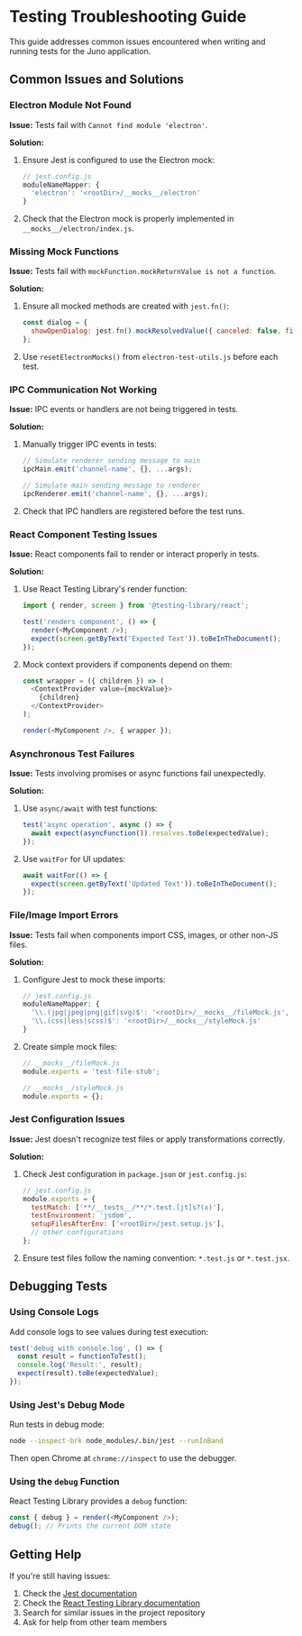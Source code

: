 # Testing Troubleshooting Guide

This guide addresses common issues encountered when writing and running tests for the Juno application.

## Common Issues and Solutions

### Electron Module Not Found

**Issue:** Tests fail with `Cannot find module 'electron'`.

**Solution:**
1. Ensure Jest is configured to use the Electron mock:
   ```javascript
   // jest.config.js
   moduleNameMapper: {
     'electron': '<rootDir>/__mocks__/electron'
   }
   ```
2. Check that the Electron mock is properly implemented in `__mocks__/electron/index.js`.

### Missing Mock Functions

**Issue:** Tests fail with `mockFunction.mockReturnValue is not a function`.

**Solution:**
1. Ensure all mocked methods are created with `jest.fn()`:
   ```javascript
   const dialog = {
     showOpenDialog: jest.fn().mockResolvedValue({ canceled: false, filePaths: [] })
   };
   ```
2. Use `resetElectronMocks()` from `electron-test-utils.js` before each test.

### IPC Communication Not Working

**Issue:** IPC events or handlers are not being triggered in tests.

**Solution:**
1. Manually trigger IPC events in tests:
   ```javascript
   // Simulate renderer sending message to main
   ipcMain.emit('channel-name', {}, ...args);
   
   // Simulate main sending message to renderer
   ipcRenderer.emit('channel-name', {}, ...args);
   ```
2. Check that IPC handlers are registered before the test runs.

### React Component Testing Issues

**Issue:** React components fail to render or interact properly in tests.

**Solution:**
1. Use React Testing Library's render function:
   ```javascript
   import { render, screen } from '@testing-library/react';
   
   test('renders component', () => {
     render(<MyComponent />);
     expect(screen.getByText('Expected Text')).toBeInTheDocument();
   });
   ```
2. Mock context providers if components depend on them:
   ```javascript
   const wrapper = ({ children }) => (
     <ContextProvider value={mockValue}>
       {children}
     </ContextProvider>
   );
   
   render(<MyComponent />, { wrapper });
   ```

### Asynchronous Test Failures

**Issue:** Tests involving promises or async functions fail unexpectedly.

**Solution:**
1. Use `async/await` with test functions:
   ```javascript
   test('async operation', async () => {
     await expect(asyncFunction()).resolves.toBe(expectedValue);
   });
   ```
2. Use `waitFor` for UI updates:
   ```javascript
   await waitFor(() => {
     expect(screen.getByText('Updated Text')).toBeInTheDocument();
   });
   ```

### File/Image Import Errors

**Issue:** Tests fail when components import CSS, images, or other non-JS files.

**Solution:**
1. Configure Jest to mock these imports:
   ```javascript
   // jest.config.js
   moduleNameMapper: {
     '\\.(jpg|jpeg|png|gif|svg)$': '<rootDir>/__mocks__/fileMock.js',
     '\\.(css|less|scss)$': '<rootDir>/__mocks__/styleMock.js'
   }
   ```
2. Create simple mock files:
   ```javascript
   // __mocks__/fileMock.js
   module.exports = 'test-file-stub';
   
   // __mocks__/styleMock.js
   module.exports = {};
   ```

### Jest Configuration Issues

**Issue:** Jest doesn't recognize test files or apply transformations correctly.

**Solution:**
1. Check Jest configuration in `package.json` or `jest.config.js`:
   ```javascript
   // jest.config.js
   module.exports = {
     testMatch: ['**/__tests__/**/*.test.[jt]s?(x)'],
     testEnvironment: 'jsdom',
     setupFilesAfterEnv: ['<rootDir>/jest.setup.js'],
     // other configurations
   };
   ```
2. Ensure test files follow the naming convention: `*.test.js` or `*.test.jsx`.

## Debugging Tests

### Using Console Logs

Add console logs to see values during test execution:

```javascript
test('debug with console.log', () => {
  const result = functionToTest();
  console.log('Result:', result);
  expect(result).toBe(expectedValue);
});
```

### Using Jest's Debug Mode

Run tests in debug mode:

```bash
node --inspect-brk node_modules/.bin/jest --runInBand
```

Then open Chrome at `chrome://inspect` to use the debugger.

### Using the `debug` Function

React Testing Library provides a `debug` function:

```javascript
const { debug } = render(<MyComponent />);
debug(); // Prints the current DOM state
```

## Getting Help

If you're still having issues:

1. Check the [Jest documentation](https://jestjs.io/docs/getting-started)
2. Check the [React Testing Library documentation](https://testing-library.com/docs/react-testing-library/intro/)
3. Search for similar issues in the project repository
4. Ask for help from other team members 